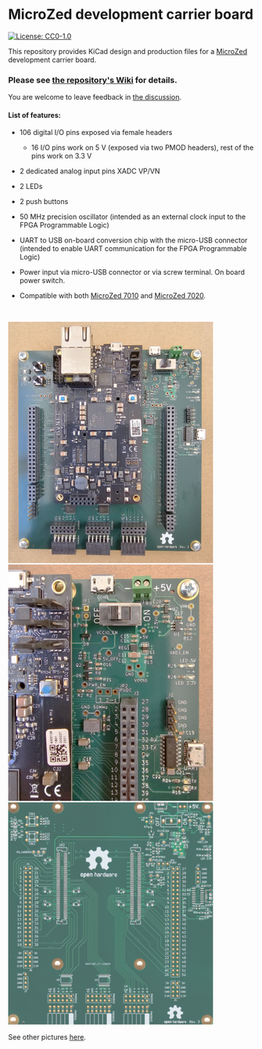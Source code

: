 # MicroZed development carrier board

[![License: CC0-1.0](https://licensebuttons.net/l/zero/1.0/80x15.png)](http://creativecommons.org/publicdomain/zero/1.0/)

This repository provides KiCad design and production files for a [MicroZed](https://www.avnet.com/wps/portal/us/products/avnet-boards/avnet-board-families/microzed/) development carrier board.

### Please see [the repository's Wiki](https://github.com/viktor-nikolov/MicroZed-carrier-board/wiki) for details.

You are welcome to leave feedback in [the discussion](https://github.com/viktor-nikolov/MicroZed-carrier-board/discussions).

#### List of features:

- 106 digital I/O pins exposed via female headers
  
  - 16 I/O pins work on 5 V (exposed via two PMOD headers), rest of the pins work on 3.3 V

- 2 dedicated analog input pins XADC VP/VN

- 2 LEDs

- 2 push buttons

- 50 MHz precision oscillator (intended as an external clock input to the FPGA Programmable Logic)

- UART to USB on-board conversion chip with the micro-USB connector (intended to enable UART communication for the FPGA Programmable Logic)

- Power input via micro-USB connector or via screw terminal. On board power switch.

- Compatible with both [MicroZed 7010](https://www.avnet.com/shop/us/products/avnet-engineering-services/aes-z7mb-7z010-som-g-rev-h-3074457345644698173/?INTCMP=AMER-ECOMM-AVNET-BOARDS-AVT-INT-WEB-MICROZED-PRODUCTS-08282021) and [MicroZed 7020](https://www.avnet.com/shop/us/products/avnet-engineering-services/aes-z7mb-7z020-som-g-rev-h-3074457345644698177/?INTCMP=AMER-ECOMM-AVNET-BOARDS-AVT-INT-WEB-MICROZED-PRODUCTS-08282021).

&nbsp;

<img src="pictures\Carrier_board_with_MicroZed.jpg" title="" alt="Carrier board with MicroZed" width="419">    <img src="pictures\Carrier_board_detail.jpg" title="" alt="Carrier board detail" width="419">    <img src="pictures\PCB_front_scan.jpg" title="" alt="PCB front scan" width="419">

See other pictures [here](pictures).
